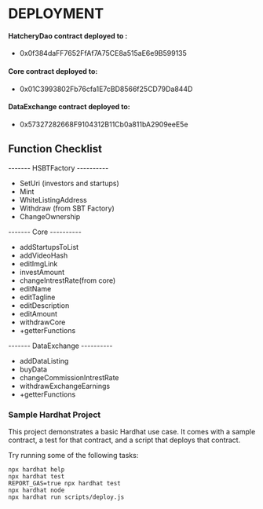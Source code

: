 #  DEPLOYMENT
#### HatcheryDao contract deployed to : 
- 0x0f384daFF7652FfAf7A75CE8a515aE6e9B599135
#### Core contract deployed to: 
- 0x01C3993802Fb76cfa1E7cBD8566f25CD79Da844D
#### DataExchange contract deployed to:
- 0x57327282668F9104312B11Cb0a811bA2909eeE5e


## Function Checklist
------- HSBTFactory ----------
- SetUri (investors and startups)
- Mint 
- WhiteListingAddress 
- Withdraw (from SBT Factory)
- ChangeOwnership

------- Core ----------
- addStartupsToList
- addVideoHash
- editImgLink
- investAmount
- changeIntrestRate(from core)
- editName
- editTagline
- editDescription
- editAmount
- withdrawCore
- +getterFunctions

------- DataExchange ----------
- addDataListing
- buyData
- changeCommissionIntrestRate
- withdrawExchangeEarnings
- +getterFunctions

### Sample Hardhat Project

This project demonstrates a basic Hardhat use case. It comes with a sample contract, a test for that contract, and a script that deploys that contract.

Try running some of the following tasks:

```shell
npx hardhat help
npx hardhat test
REPORT_GAS=true npx hardhat test
npx hardhat node
npx hardhat run scripts/deploy.js
```